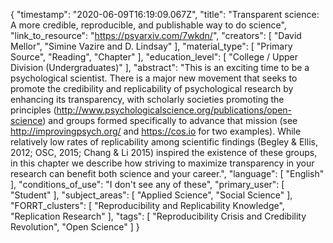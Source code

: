 {
    "timestamp": "2020-06-09T16:19:09.067Z",
    "title": "Transparent science: A more credible, reproducible, and publishable way to do science",
    "link_to_resource": "https://psyarxiv.com/7wkdn/",
    "creators": [
        "David Mellor",
        "Simine Vazire and D. Lindsay"
    ],
    "material_type": [
        "Primary Source",
        "Reading",
        "Chapter"
    ],
    "education_level": [
        "College / Upper Division (Undergraduates)"
    ],
    "abstract": "This is an exciting time to be a psychological scientist. There is a major new movement that seeks to promote the credibility and replicability of psychological research by enhancing its transparency, with scholarly societies promoting the principles (http://www.psychologicalscience.org/publications/open-science) and groups formed specifically to advance that mission (see http://improvingpsych.org/ and https://cos.io for two examples). While relatively low rates of replicability among scientific findings (Begley & Ellis, 2012; OSC, 2015; Chang & Li 2015) inspired the existence of these groups, in this chapter we describe how striving to maximize transparency in your research can benefit both science and your career.",
    "language": [
        "English"
    ],
    "conditions_of_use": "I don't see any of these",
    "primary_user": [
        "Student"
    ],
    "subject_areas": [
        "Applied Science",
        "Social Science"
    ],
    "FORRT_clusters": [
        "Reproducibility and Replicability Knowledge",
        "Replication Research"
    ],
    "tags": [
        "Reproducibility Crisis and Credibility Revolution",
        "Open Science"
    ]
}